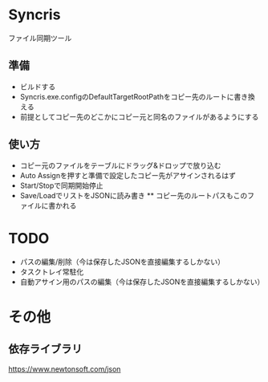 # Syncris
ファイル同期ツール

## 準備
* ビルドする
* Syncris.exe.configのDefaultTargetRootPathをコピー先のルートに書き換える
* 前提としてコピー先のどこかにコピー元と同名のファイルがあるようにする
## 使い方
* コピー元のファイルをテーブルにドラッグ&ドロップで放り込む
* Auto Assignを押すと準備で設定したコピー先がアサインされるはず
* Start/Stopで同期開始停止
* Save/LoadでリストをJSONに読み書き
** コピー先のルートパスもこのファイルに書かれる

# TODO
* パスの編集/削除（今は保存したJSONを直接編集するしかない）
* タスクトレイ常駐化
* 自動アサイン用のパスの編集（今は保存したJSONを直接編集するしかない）

# その他
## 依存ライブラリ
https://www.newtonsoft.com/json
